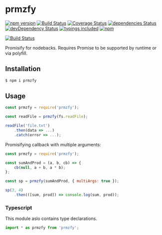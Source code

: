 prmzfy
=========
[![npm version](https://badge.fury.io/js/prmzfy.svg)](https://badge.fury.io/js/prmzfy)
[![Build Status](https://travis-ci.org/iyegoroff/prmzfy.svg?branch=master)](https://travis-ci.org/iyegoroff/prmzfy)
[![Coverage Status](https://coveralls.io/repos/github/iyegoroff/prmzfy/badge.svg?branch=master)](https://coveralls.io/github/iyegoroff/prmzfy?branch=master)
[![dependencies Status](https://david-dm.org/iyegoroff/prmzfy/status.svg)](https://david-dm.org/iyegoroff/prmzfy)
[![devDependency Status](https://david-dm.org/iyegoroff/prmzfy/dev-status.svg)](https://david-dm.org/iyegoroff/prmzfy?type=dev)
[![typings included](https://img.shields.io/badge/typings-included-brightgreen.svg)](#typescript)
[![npm](https://img.shields.io/npm/l/express.svg)](https://www.npmjs.com/package/prmzfy)

[![Build Status](https://saucelabs.com/browser-matrix/iyegoroff.svg)](https://saucelabs.com/beta/builds/ed79bf765dd04e7f932b779453c3ac000)

Promisify for nodebacks. Requires Promise to be supported by runtime or via polyfill.

## Installation

```bash
$ npm i prmzfy
```

## Usage

```javascript
const prmzfy = require('prmzfy');

const readFile = prmzfy(fs.readFile);

readFile('file.txt')
    .then(data => ...)
    .catch(error => ...);
```

Promisifying callback with multiple arguments:

```javascript
const prmzfy = require('prmzfy');

const sumAndProd = (a, b, cb) => {
    cb(null, a + b, a * b);
};

const sp = prmzfy(sumAndProd, { multiArgs: true });

sp(3, 4)
    .then(([sum, prod]) => console.log(sum, prod));
```

### Typescript

This module aslo contains type declarations.

```typescript
import * as prmzfy from 'prmzfy';
```
